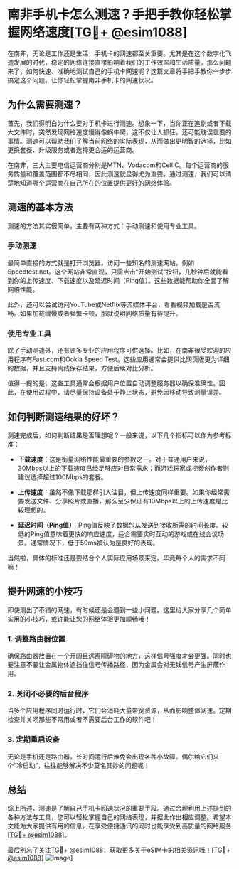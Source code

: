 # 南非手机卡怎么测速？手把手教你轻松掌握网络速度[[TG💪+ @esim1088](https://t.me/s/esim1088)]

在南非，无论是工作还是生活，手机卡的网速都至关重要。尤其是在这个数字化飞速发展的时代，稳定的网络连接直接影响着我们的工作效率和生活质量。那么问题来了，如何快速、准确地测试自己的手机卡网速呢？这篇文章将手把手教你一步步搞定这个问题，让你轻松掌握南非手机卡的网速状况。

## 为什么需要测速？

首先，我们得明白为什么要对手机卡进行测速。想象一下，当你正在追剧或者下载大文件时，突然发现网络速度慢得像蜗牛爬，这不仅让人抓狂，还可能耽误重要的事情。测速可以帮助我们了解当前网络的实际表现，从而做出更明智的选择，比如更换套餐、升级服务或者选择更合适的运营商。

在南非，三大主要电信运营商分别是MTN、Vodacom和Cell C。每个运营商的服务质量和覆盖范围都不尽相同，因此测速就显得尤为重要。通过测速，我们可以清楚地知道哪个运营商在自己所在的位置提供更好的网络体验。

## 测速的基本方法

测速的方法其实很简单，主要有两种方式：手动测速和使用专业工具。

### 手动测速

最简单直接的方式就是打开浏览器，访问一些知名的测速网站，例如Speedtest.net。这个网站非常直观，只需点击“开始测试”按钮，几秒钟后就能看到你的上传速度、下载速度以及延迟时间（Ping值）。这些数据能帮助你全面了解网络性能。

此外，还可以尝试访问YouTube或Netflix等流媒体平台，看看视频加载是否流畅。如果加载缓慢或者频繁卡顿，那就说明网络质量有待提升。

### 使用专业工具

除了手动测速外，还有许多专业的应用程序可供选择。比如，在南非很受欢迎的应用程序有Fast.com和Ookla Speed Test。这些应用通常会提供比网页版更为详细的数据，并且支持离线保存结果，方便后续对比分析。

值得一提的是，这些工具通常会根据用户位置自动调整服务器以确保准确性。因此，在使用过程中，请尽量保持设备处于静止状态，避免因移动导致测量误差。

## 如何判断测速结果的好坏？

测速完成后，如何判断结果是否理想呢？一般来说，以下几个指标可以作为参考标准：

- **下载速度**：这是衡量网络性能最重要的参数之一。对于普通用户来说，30Mbps以上的下载速度已经足够应对日常需求；而游戏玩家或视频创作者则建议选择超过100Mbps的套餐。
  
- **上传速度**：虽然不像下载那样引人注目，但上传速度同样重要。如果你经常需要发送文件、分享照片或直播，那么至少保证有10Mbps以上的上传速度是比较理想的。

- **延迟时间（Ping值）**：Ping值反映了数据包从发送到接收所需的时间长度。较低的Ping值意味着更快的响应速度，适合需要实时互动的游戏或在线会议场景。通常情况下，低于50ms被认为是良好的表现。

当然啦，具体的标准还是要结合个人实际应用场景来定。毕竟每个人的需求不同嘛！

## 提升网速的小技巧

即使测出了不错的网速，有时候还是会遇到一些小问题。这里给大家分享几个简单实用的小技巧，或许能让您的网络体验更加顺畅哦！

### 1. 调整路由器位置
确保路由器放置在一个开阔且远离障碍物的地方，这样信号强度才会更强。同时也要注意不要让金属物体遮挡住信号传播路径，因为金属会对无线信号产生屏蔽作用。

### 2. 关闭不必要的后台程序
当多个应用程序同时运行时，它们会消耗大量带宽资源，从而影响整体网速。定期检查并关闭那些不常用或者不需要后台工作的软件吧！

### 3. 定期重启设备
无论是手机还是路由器，长时间运行后难免会出现各种小故障。偶尔给它们来个“冷启动”，往往能够解决不少莫名其妙的问题呢！

## 总结

综上所述，测速是了解自己手机卡网速状况的重要手段。通过合理利用上述提到的各种方法与工具，您可以轻松掌握自己的网络表现，并据此作出相应调整。希望本文能为大家提供有用的信息，在享受便捷通讯的同时也能享受到高质量的网络服务[[TG💪+ @esim1088](https://t.me/s/esim1088)]。

最后别忘了关注[TG💪+ @esim1088](https://t.me/s/esim1088)，获取更多关于eSIM卡的相关资讯哦！[[TG💪+ @esim1088](https://t.me/s/esim1088)] ![Image](https://i.postimg.cc/4NQfJmqS/Snipaste-2025-05-13-00-14-12.png)]